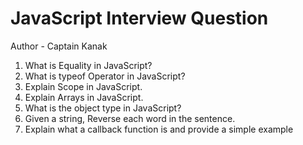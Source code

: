 # JavaScript Interview Question
Author - Captain Kanak
1. What is Equality in JavaScript?
2. What is typeof Operator in JavaScript?
3. Explain Scope in JavaScript.
4. Explain Arrays in JavaScript.
5. What is the object type in JavaScript?
6. Given a string, Reverse each word in the sentence.
7. Explain what a callback function is and provide a simple example

